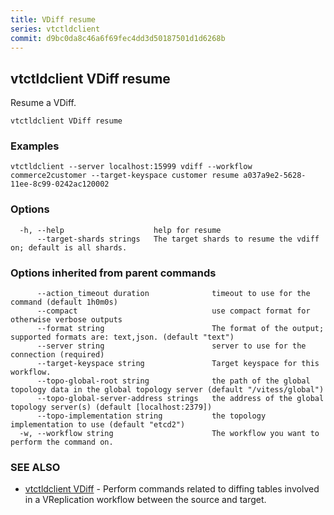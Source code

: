 ```yaml
---
title: VDiff resume
series: vtctldclient
commit: d9bc0da8c46a6f69fec4dd3d50187501d1d6268b
---
```

## vtctldclient VDiff resume

Resume a VDiff.

```
vtctldclient VDiff resume
```

### Examples

```
vtctldclient --server localhost:15999 vdiff --workflow commerce2customer --target-keyspace customer resume a037a9e2-5628-11ee-8c99-0242ac120002
```

### Options

```
  -h, --help                    help for resume
      --target-shards strings   The target shards to resume the vdiff on; default is all shards.
```

### Options inherited from parent commands

```
      --action_timeout duration              timeout to use for the command (default 1h0m0s)
      --compact                              use compact format for otherwise verbose outputs
      --format string                        The format of the output; supported formats are: text,json. (default "text")
      --server string                        server to use for the connection (required)
      --target-keyspace string               Target keyspace for this workflow.
      --topo-global-root string              the path of the global topology data in the global topology server (default "/vitess/global")
      --topo-global-server-address strings   the address of the global topology server(s) (default [localhost:2379])
      --topo-implementation string           the topology implementation to use (default "etcd2")
  -w, --workflow string                      The workflow you want to perform the command on.
```

### SEE ALSO

* [vtctldclient VDiff](../)	 - Perform commands related to diffing tables involved in a VReplication workflow between the source and target.

